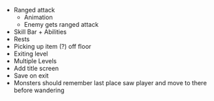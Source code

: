 - Ranged attack
    - Animation
    - Enemy gets ranged attack
- Skill Bar + Abilities
- Rests
- Picking up item (?) off floor
- Exiting level
- Multiple Levels
- Add title screen
- Save on exit
- Monsters should remember last place saw player and move to there before wandering